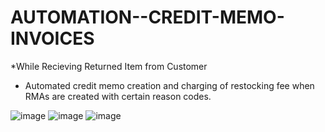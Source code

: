 # AUTOMATION--CREDIT-MEMO-INVOICES

*While Recieving Returned Item from Customer 

* Automated credit memo creation and charging of restocking fee when RMAs are created with certain reason codes.

![image](https://github.com/MuraliDharanGopalakrishnan/AUTOMATION--CREDIT-MEMO-INVOICES/assets/102019076/b2ad5a87-a83b-4d0e-8717-38f7964205ac)
![image](https://github.com/MuraliDharanGopalakrishnan/AUTOMATION--CREDIT-MEMO-INVOICES/assets/102019076/ec10f769-6e10-4471-8e00-d4ffe58b8dae)
![image](https://github.com/MuraliDharanGopalakrishnan/AUTOMATION--CREDIT-MEMO-INVOICES/assets/102019076/3272ceb2-266e-4753-815a-41015cdac069)

